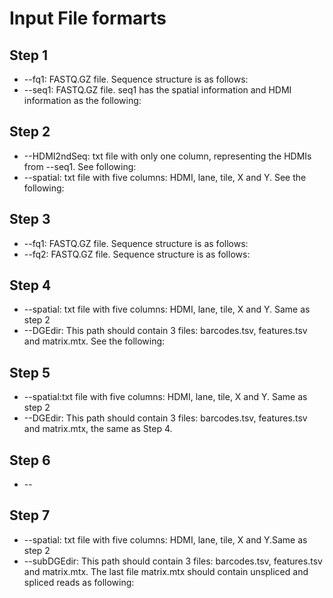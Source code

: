 
# Input File formarts 
## Step 1
* --fq1: FASTQ.GZ file. Sequence structure is as follows: 
* --seq1: FASTQ.GZ file. seq1 has the spatial information and HDMI information as the following:
 
## Step 2
* --HDMI2ndSeq: txt file with only one column, representing the HDMIs from --seq1. See following:
* --spatial: txt file with five columns: HDMI, lane, tile, X and Y. See the following:

## Step 3
* --fq1: FASTQ.GZ file. Sequence structure is as follows: 
* --fq2: FASTQ.GZ file. Sequence structure is as follows: 
## Step 4
* --spatial: txt file with five columns: HDMI, lane, tile, X and Y. Same as step 2
* --DGEdir: This path should contain 3 files: barcodes.tsv, features.tsv and matrix.mtx. See the following:
## Step 5
* --spatial:txt file with five columns: HDMI, lane, tile, X and Y. Same as step 2 
* --DGEdir: This path should contain 3 files: barcodes.tsv, features.tsv and matrix.mtx, the same as Step 4.
## Step 6
* --

## Step 7
* --spatial: txt file with five columns: HDMI, lane, tile, X and Y.Same as step 2
* --subDGEdir: This path should contain 3 files: barcodes.tsv, features.tsv and matrix.mtx. The last file matrix.mtx should contain unspliced and spliced reads as following:

